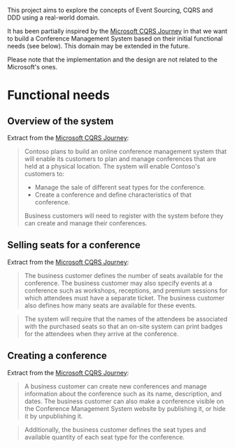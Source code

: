 This project aims to explore the concepts of Event Sourcing, CQRS and DDD using a real-world domain. 

It has been partially inspired by the [Microsoft CQRS Journey](https://msdn.microsoft.com/en-us/library/jj554200.aspx) in that we want to build a Conference Management System based on their initial functional needs (see below). This domain may be extended in the future.

Please note that the implementation and the design are not related to the Microsoft's ones.

# Functional needs #
## Overview of the system ##
Extract from the [Microsoft CQRS Journey](https://msdn.microsoft.com/en-us/library/jj591578.aspx#sec3):

> Contoso plans to build an online conference management system that will enable its customers to plan and manage conferences that are held at a physical location. The system will enable Contoso's customers to:
> 
> * Manage the sale of different seat types for the conference.
> * Create a conference and define characteristics of that conference.
> 
> Business customers will need to register with the system before they can create and manage their conferences.

## Selling seats for a conference ##
Extract from the [Microsoft CQRS Journey](https://msdn.microsoft.com/en-us/library/jj591578.aspx#sec3):
> The business customer defines the number of seats available for the conference. The business customer may also specify events at a conference such as workshops, receptions, and premium sessions for which attendees must have a separate ticket. The business customer also defines how many seats are available for these events.

> The system will require that the names of the attendees be associated with the purchased seats so that an on-site system can print badges for the attendees when they arrive at the conference.

## Creating a conference ##
Extract from the [Microsoft CQRS Journey](https://msdn.microsoft.com/en-us/library/jj591578.aspx#sec3):
> A business customer can create new conferences and manage information about the conference such as its name, description, and dates. The business customer can also make a conference visible on the Conference Management System website by publishing it, or hide it by unpublishing it. 

> Additionally, the business customer defines the seat types and available quantity of each seat type for the conference.
